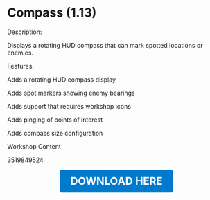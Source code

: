 # Compass (1.13)

Description:

Displays a rotating HUD compass that can mark spotted locations or enemies.

Features:

Adds a rotating HUD compass display

Adds spot markers showing enemy bearings

Adds support that requires workshop icons

Adds pinging of points of interest

Adds compass size configuration

Workshop Content

3519849524

<p align="center"><a href="https://github.com/LiliaFramework/Modules/raw/refs/heads/gh-pages/compass.zip" style="display:inline-block;padding:12px 24px;font-size:1.5rem;font-weight:bold;text-decoration:none;color:#fff;background-color:#007acc;border-radius:4px;">DOWNLOAD HERE</a></p>